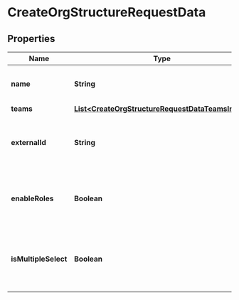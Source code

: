 

# CreateOrgStructureRequestData


## Properties

| Name | Type | Description | Notes |
|------------ | ------------- | ------------- | -------------|
|**name** | **String** | The name of the organization structure. |  [optional] |
|**teams** | [**List&lt;CreateOrgStructureRequestDataTeamsInner&gt;**](CreateOrgStructureRequestDataTeamsInner.md) |  |  [optional] |
|**externalId** | **String** | The external identifier of the organization structure. |  [optional] |
|**enableRoles** | **Boolean** | Whether roles are enabled for the organization structure. |  [optional] |
|**isMultipleSelect** | **Boolean** | Whether multiple selection is enabled for the organization structure. |  [optional] |



